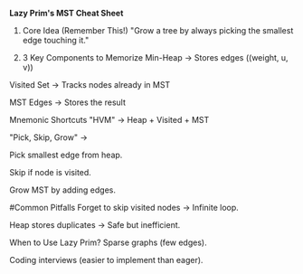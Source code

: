 
**Lazy Prim's MST Cheat Sheet**
1. Core Idea (Remember This!)
"Grow a tree by always picking the smallest edge touching it."

2. 3 Key Components to Memorize
Min-Heap → Stores edges ((weight, u, v))

Visited Set → Tracks nodes already in MST

MST Edges → Stores the result

Mnemonic Shortcuts
"HVM" → Heap + Visited + MST

"Pick, Skip, Grow" →

Pick smallest edge from heap.

Skip if node is visited.

Grow MST by adding edges.

#Common Pitfalls
Forget to skip visited nodes → Infinite loop.

Heap stores duplicates → Safe but inefficient.

When to Use Lazy Prim?
Sparse graphs (few edges).

Coding interviews (easier to implement than eager).